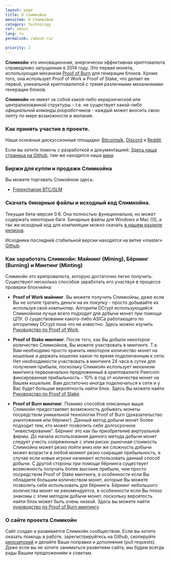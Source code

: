```yaml
---
layout: page
title: О Слимкойне
menuitem: О Слимкойне
category: technology
ref: about
lang: ru
permalink: /about-ru/

priority: 2
---
```

**Слимкойн** это инновационная, энергически эффективная криптовалюта справедливо запущенная в 2014 году. Это первая монета, использующая механизм [Proof of Burn](https://slimcoin.info/proof-of-burn-eli5-ru/) для генерации блоков. Кроме того, она использует Proof of Work и Proof of Stake, что делает ее первой, уникальной криптовалютой с тремя различными механизмами генерации блоков.

[//]: # (В 2020 году мы активны и **отличаемся** от большинства других сообществ «алькоинов». У нас нет иерархической и централизованной структуры, поэтому у нас нет _официальной команды разработчиков_ , которая извлекает выгоду из _премайна_ или _инстамайна_.)
[//]: # (Все, что мы хотим - это продолжить захватывающий эксперимент с технологией **Proof of Burn**. В нескольких словах Proof of Burn - это механизм, в котором вы получаете право находить блоки, если вы сжигаете монеты. _Вы уничтожаете свои деньги_ и получаете **долгосрочную** долгосрочную выгоду, имея шанс получить вознаграждение за блок.)
[//]: # (Звучит немного странно, да. Возможно, это легче понять как процесс **виртуального майнинга**. Мы подготовили простое объяснение ELI5 /proof-of-burn-eli5-ru/. Идея имеет очень некоторые интересные качества в области экономики.https://github.com/slimcoin-project/Slimcoin/wiki/The-magic-of-Proof-of-Burn. Это единственный механизм, который позволяет пользователям **управлять существующими монетами децентрализованным способом**.)
[//]: # (Узнать больше о преимуществах Слимкоина/advantages/.)

**Слимкойн** не имеет за собой какой-либо иерархической или централизованной структуры - т.е. не существует какой-либо _официальной команды разработчиков_ - каждый может вносить свою лепту по мере возможности и желания.

### Как принять участие в проекте.

Наши основные дискуссионные площадки: [Bitcointalk](https://bitcointalk.org/index.php?topic=1141676.0), [Discord](https://discord.gg/ffeDjmV) и [Reddit](http://reddit.com/r/slimcoin).

Если вы хотите помочь с разработкой и документацией: [Здесь наша страница на Github](https://github.com/slimcoin-project/), там же находится наша [вики](https://github.com/slimcoin-project/Slimcoin/wiki).

### Биржи для купли и продажи Слимкойна

Вы можете торговать Сликойном здесь:

*   [Freiexchange BTC/SLM](https://freiexchange.com/market/SLM/BTC)

### Скачать бинарные файлы и исходный код Слимкойна.

Текущая бета-версия 0.6\. Она полностью функциональна, но может содержать некоторые баги. Бинарные файлы для Windows и Mac OS, а так же исходный код для компиляции можно скачать [в нашем разделе релизов](https://github.com/slimcoin-project/Slimcoin/releases).  

Исходники последней стабильной версии находятся на ветке «master» [Github](https://github.com/slimcoin-project/Slimcoin).

### Как заработать Слимкойн: Майнинг (Mining), Бёрнинг (Burning) и Минтинг (Minting)

Слимкойн это крипровалюта, которую достаточно легко получить. Существуют несколько способов заработать его участвуя в процессе проверки блокчейна:

*   **Proof of Work майнинг**. Вы можете получить Слимкойны, даже если Вы не хотите тратить деньги на их покупку - просто добывайте их используя свой компьютер. Алгоритм DCrypt использующийся Слимкойном лучше всего подходит для добычи монет при помощи ЦПУ. О существовании какого-либо ASICа работающего по алгоритиму DCrypt пока что не известно. Здесь можно изучить [Руководство по Proof of Work](/mining-guide-ru/).

*   **Proof of Stake минтинг**. После того, как Вы добыли некоторое количество Слимкойнов, Вы можете участвовать в минтинге. Т.е. Вам необходимо просто хранить некоторое количество монет на кошельке и держать кошелек какое-то время подключенным к сети. Нет необходимости участвовать в минтинге 24 часа в сутки для получения прибыли, поскольку Слимкойн использует механизм минтинга первоначально предложенный в криптовалюте Peercoin: фиксированная прибыльность - 10% в год от количества монет на Вашем кошельке. Вам достаточно иногда подключаться к сети и у Вас будет большая вероятность найти блок. Здесь Вы можете найти [Руководство по Proof of Stake](/proof-of-stake-guide-ru/).

*   **Proof of Burn минтинг**. Помимо способов описанных выше Слимкойн предоставляет возможность добывать монеты посредством уникальной технологии Proof of Burn (доказательство уничтожения или бёрнинг). Данный метод добычи монет более подходит тем, кто может позволить себе долгосрочное "инвестирование". Бёрнинг это как бы приобретение виртуальной фермы. До начала использования данного метода добычи монет следует учесть сопряженные с этим риски: рыночная стоимость Слимкойна может резко пойти вниз или же сложность добычи может возрасти в любой момент резко сокращая прибыльность, в случае если новые игроки начинают использовать данный способ добычи. С другой стороны при помощи бёрнинга существует возможность получать более высокие прибыли, чем просто посредством Proof of Stake минтинга, в особенности если Вы обладаете большим количеством монет, которые Вы можете позволить себе использовать для бёрнинга. Бёрнинг небольшого количества монет не рекомендуется, в особенности если Вы плохо знакомы с этим методом добычи монет, поскольку вероятость найти блок может быть очень низкой. Здесь вы можете найти [руководство по Proof of Burn минтингу](/proof-of-burn-guide-ru/).

[//]: # (### Сервис публикаций Inscription Service) 
[//]: # (и децентрализованные сайты)
[//]: # (Начиная с версии 0.5, у Слимкоина есть встроенный сервис публикации сайтов на блокчейне, который позволяет **публиковать сайты или блоги** децентрализованным путем _без хостинга или доменов_. Достаточно опубликовать контент в виде торрента и передать блокчейну Слимкоина упраление.)
[//]: # (Все, что вам необходимо сделать это использовать _inscription service_ предоставляемый через клиент Слимкоина.)
[//]: # (Сервис публикаций использует технологии Web2Web https://github.com/elendirx/web2web) 
[//]: # (и WebTorrent https://webtorrent.io/.)
[//]: # (Вашим читателям понадобится только браузер - никакого дополнительного программного обеспечения, поэтому вас сможет читать кто угодно, не только узкий круг техногиков.)
[//]: # (_Следите за развитием!_ Сервис находится в процессе развития и генератор страниц Web2Web еще только предстоит портировать. Но вы уже можете экспериментировать с ним.)

### О сайте проекта Слимкойн

Сайт создан и развивается Слимкойн сообществом. Если вы хотите оказать помощь в работе, зарегистрируйтесь на Github, скопируйте [репозиторий](https://github.com/slimcoin-project/slimcoin-project.github.io) и делайте Ваши поправки и дополнения (pull requests). Даже если вы не хотите заниматься развитием сайта, мы будем всегда рады Вашим предложениям и советам.
